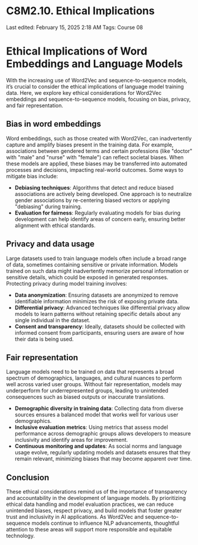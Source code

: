 # C8M2.10. Ethical Implications

Last edited: February 15, 2025 2:18 AM
Tags: Course 08

# Ethical Implications of Word Embeddings and Language Models

With the increasing use of Word2Vec and sequence-to-sequence models, it’s crucial to consider the ethical implications of language model training data. Here, we explore key ethical considerations for Word2Vec embeddings and sequence-to-sequence models, focusing on bias, privacy, and fair representation.

## **Bias in word embeddings**

Word embeddings, such as those created with Word2Vec, can inadvertently capture and amplify biases present in the training data. For example, associations between gendered terms and certain professions (like "doctor" with "male" and "nurse" with "female") can reflect societal biases. When these models are applied, these biases may be transferred into automated processes and decisions, impacting real-world outcomes. Some ways to mitigate bias include:

- **Debiasing techniques**: Algorithms that detect and reduce biased associations are actively being developed. One approach is to neutralize gender associations by re-centering biased vectors or applying "debiasing" during training.
- **Evaluation for fairness**: Regularly evaluating models for bias during development can help identify areas of concern early, ensuring better alignment with ethical standards.

## **Privacy and data usage**

Large datasets used to train language models often include a broad range of data, sometimes containing sensitive or private information. Models trained on such data might inadvertently memorize personal information or sensitive details, which could be exposed in generated responses. Protecting privacy during model training involves:

- **Data anonymization**: Ensuring datasets are anonymized to remove identifiable information minimizes the risk of exposing private data.
- **Differential privacy**: Advanced techniques like differential privacy allow models to learn patterns without retaining specific details about any single individual in the dataset.
- **Consent and transparency**: Ideally, datasets should be collected with informed consent from participants, ensuring users are aware of how their data is being used.

## **Fair representation**

Language models need to be trained on data that represents a broad spectrum of demographics, languages, and cultural nuances to perform well across varied user groups. Without fair representation, models may underperform for underrepresented groups, leading to unintended consequences such as biased outputs or inaccurate translations.

- **Demographic diversity in training data**: Collecting data from diverse sources ensures a balanced model that works well for various user demographics.
- **Inclusive evaluation metrics**: Using metrics that assess model performance across demographic groups allows developers to measure inclusivity and identify areas for improvement.
- **Continuous monitoring and updates**: As social norms and language usage evolve, regularly updating models and datasets ensures that they remain relevant, minimizing biases that may become apparent over time.

## **Conclusion**

These ethical considerations remind us of the importance of transparency and accountability in the development of language models. By prioritizing ethical data handling and model evaluation practices, we can reduce unintended biases, respect privacy, and build models that foster greater trust and inclusivity in AI applications. As Word2Vec and sequence-to-sequence models continue to influence NLP advancements, thoughtful attention to these areas will support more responsible and equitable technology.